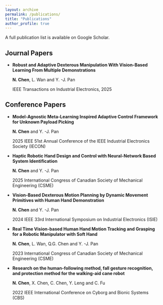 ```yaml
---
layout: archive
permalink: /publications/
title: "Publications"
author_profile: true
---
```


<p>A full publication list is available on <a href="https://scholar.google.ca/citations?user=LAkiYFAAAAAJ&hl=en" style="text-decoration: none; color: inherit;">Google Scholar</a>.</p>

## Journal Papers
- **Robust and Adaptive Dexterous Manipulation With Vision-Based Learning From Multiple Demonstrations**
  
  **N. Chen**, L. Wan and Y. -J. Pan

  IEEE Transactions on Industrial Electronics, 2025


## Conference Papers
- **Model-Agnostic Meta-Learning Inspired Adaptive Control Framework for Unknown Payload Picking**
  
  **N. Chen** and Y. -J. Pan

  2025 IEEE 51st Annual Conference of the IEEE Industrial Electronics Society (IECON)

- **Haptic Robotic Hand Design and Control with Neural-Network Based System Identification**
  
  **N. Chen** and Y. -J. Pan

  2025 International Congress of Canadian Society of Mechanical Engineering (CSME)

- **Vision-Based Dexterous Motion Planning by Dynamic Movement Primitives with Human Hand Demonstration**
  
  **N. Chen** and Y. -J. Pan

  2024 IEEE 33rd International Symposium on Industrial Electronics (ISIE)

- **Real Time Vision-based Human Hand Motion Tracking and Grasping for a Robotic Manipulator with Soft Hand**
  
  **N. Chen**, L. Wan, Q.G. Chen and Y. -J. Pan

  2023 International Congress of Canadian Society of Mechanical Engineering (CSME)

- **Research on the human-following method, fall gesture recognition, and protection method for the walking-aid cane robot**
  
  **N. Chen**, X. Chen, C. Chen, Y. Leng and C. Fu

  2022 IEEE International Conference on Cyborg and Bionic Systems (CBS)

